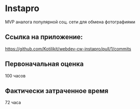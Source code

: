 # Instapro

MVP аналога популярной соц. сети для обмена фотографиями

## Ссылка на приложение:

https://github.com/Kotilikit/webdev-cw-instapro/pull/1/commits

## Первоначальная оценка

100 часов

## Фактически затраченное время

72 часа
